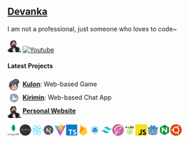 [personal]: https://devanka.id
[kulon]: https://kulon.devanka.id
[kirimin]: https://kirimin.devanka.id

## [Devanka][personal]

I am not a professional, just someone who loves to code~

<img src="./static/icons/devanka_profile_picture.png" alt="devanka761" width="30"> [![Youtube](https://img.shields.io/youtube/channel/subscribers/UC6DRs2WBcTosEKqLUbgu5xA?color=%23ff0000&label=Devanka%20761&logo=youtube&logoColor=%23ffffff&style=for-the-badge)](https://youtube.com/@devanka761)

#### Latest Projects

<img alt="Kulon Small Icon" align="center" height="30px" src="./static/icons/kulon-72x72.png"> **[Kulon][kulon]**: Web-based Game
<br><img alt="Kirimin Small Icon" align="center" height="30px" src="./static/icons/kirimin-72x72.png"> **[Kirimin][kirimin]**: Web-based Chat App
<br><img alt="Devanka761 Small Icon" align="center" height="30px" src="./static/icons/devanka_profile_picture.png"> **[Personal Website][personal]**

<img align="left" alt="MONGO DB" height="26px" src="./static/techs/mongodb.png" >
<img align="left" alt="EXPRESS" height="26px" src="./static/techs/express.png" >
<img align="left" alt="REACT" height="26px" src="./static/techs/react.png" >
<img align="left" alt="NEXT.JS" height="26px" src="./static/techs/next_js.png" >
<img align="left" alt="VITE" height="26px" src="./static/techs/vite.png" >
<img align="left" alt="TYPESCRIPT" height="26px" src="./static/techs/typescript.png" >
<img align="left" alt="FIREBASE" height="26px" src="./static/techs/firebase.png" >
<img align="left" alt="WEBPACK" height="26px" src="./static/techs/webpack.png" >
<img align="left" alt="TAILWIND CSS" height="26px" src="./static/techs/tailwind_css.png" >
<img align="left" alt="SASS" height="26px" src="./static/techs/sass.png" >
<img align="left" alt="NODE.JS" height="26px" src="./static/techs/node_js.png" >
<img align="left" alt="JAVASCRIPT" height="26px" src="./static/techs/javascript.png" >
<img align="left" alt="GODOT" height="26px" src="./static/techs/godot.png" >
<img align="left" alt="NGINX" height="26px" src="./static/techs/nginx.png" >
<img align="left" alt="UBUNTU" height="26px" src="./static/techs/ubuntu.png" >
